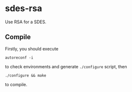 # sdes-rsa
Use RSA for a SDES.

## Compile
Firstly, you should execute
```
autoreconf -i
```
to check environments and generate `./configure` script, then
```
./configure && make
```
to compile.
